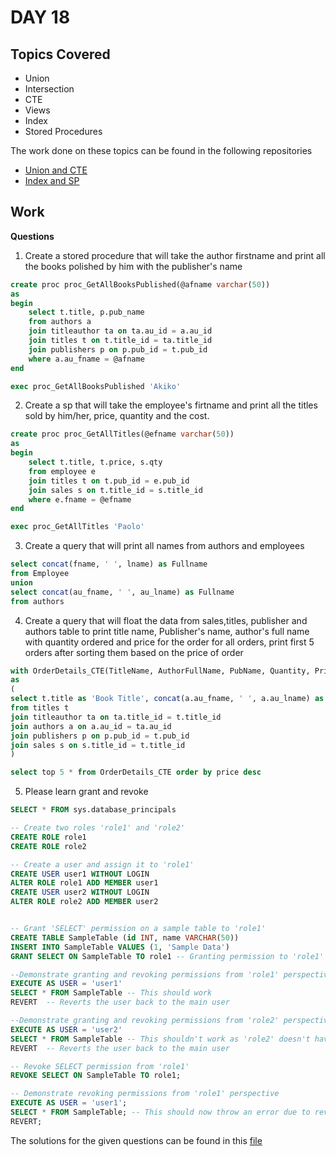 # DAY 18

## Topics Covered

- Union
- Intersection
- CTE
- Views
- Index
- Stored Procedures

The work done on these topics can be found in the following repositories

- [Union and CTE](./Day19UnionAndCTE.sql)
- [Index and SP](./Day19IndexAndProc.sql)

## Work

**Questions**

1. Create a stored procedure that will take the author firstname and print all the books polished by him with the publisher's name
```sql
create proc proc_GetAllBooksPublished(@afname varchar(50))
as 
begin
	select t.title, p.pub_name
	from authors a
	join titleauthor ta on ta.au_id = a.au_id
	join titles t on t.title_id = ta.title_id
	join publishers p on p.pub_id = t.pub_id
	where a.au_fname = @afname
end

exec proc_GetAllBooksPublished 'Akiko'
```

2. Create a sp that will take the employee's firtname and print all the titles sold by him/her, price, quantity and the cost.
```sql
create proc proc_GetAllTitles(@efname varchar(50))
as
begin
	select t.title, t.price, s.qty
	from employee e
	join titles t on t.pub_id = e.pub_id
	join sales s on t.title_id = s.title_id
	where e.fname = @efname
end

exec proc_GetAllTitles 'Paolo'
```

3. Create a query that will print all names from authors and employees
```sql
select concat(fname, ' ', lname) as Fullname
from Employee
union 
select concat(au_fname, ' ', au_lname) as Fullname
from authors
```

4. Create a  query that will float the data from sales,titles, publisher and authors table to print title name, Publisher's name, author's full name with quantity ordered and price for the order for all orders, print first 5 orders after sorting them based on the price of order
```sql
with OrderDetails_CTE(TitleName, AuthorFullName, PubName, Quantity, Price)
as
(
select t.title as 'Book Title', concat(a.au_fname, ' ', a.au_lname) as 'Author Name', p.pub_name as 'Publisher Name', s.qty as 'Quantity', (t.price*s.qty) as 'Order Price'
from titles t
join titleauthor ta on ta.title_id = t.title_id
join authors a on a.au_id = ta.au_id
join publishers p on p.pub_id = t.pub_id
join sales s on s.title_id = t.title_id
)

select top 5 * from OrderDetails_CTE order by price desc
```

5. Please learn grant and revoke
```sql
SELECT * FROM sys.database_principals

-- Create two roles 'role1' and 'role2'
CREATE ROLE role1
CREATE ROLE role2

-- Create a user and assign it to 'role1'
CREATE USER user1 WITHOUT LOGIN
ALTER ROLE role1 ADD MEMBER user1
CREATE USER user2 WITHOUT LOGIN
ALTER ROLE role2 ADD MEMBER user2


-- Grant 'SELECT' permission on a sample table to 'role1'
CREATE TABLE SampleTable (id INT, name VARCHAR(50))
INSERT INTO SampleTable VALUES (1, 'Sample Data')
GRANT SELECT ON SampleTable TO role1 -- Granting permission to 'role1'

--Demonstrate granting and revoking permissions from 'role1' perspective
EXECUTE AS USER = 'user1'
SELECT * FROM SampleTable -- This should work
REVERT  -- Reverts the user back to the main user

--Demonstrate granting and revoking permissions from 'role2' perspective
EXECUTE AS USER = 'user2'
SELECT * FROM SampleTable -- This shouldn't work as 'role2' doesn't have permission
REVERT  -- Reverts the user back to the main user

-- Revoke SELECT permission from 'role1'
REVOKE SELECT ON SampleTable TO role1;

-- Demonstrate revoking permissions from 'role1' perspective
EXECUTE AS USER = 'user1';
SELECT * FROM SampleTable; -- This should now throw an error due to revoked permissions
REVERT;
```

The solutions for the given questions can be found in this [file](./Day19WorkQueries.sql)